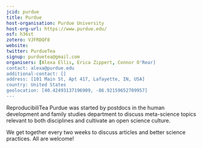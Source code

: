 ```yaml
---
jcid: purdue
title: Purdue
host-organisation: Purdue University
host-org-url: https://www.purdue.edu/
osf: h36st
zotero: VJFRDQF8
website: 
twitter: PurdueTea
signup: purduetea@gmail.com
organisers: [Alexa Ellis, Erica Zippert, Connor O'Rear]
contact: alexa@purdue.edu
additional-contact: []
address: [101 Main St, Apt 417, Lafayette, IN, USA]
country: United States
geolocation: [40.42493137196909, -86.92159652709957]
---
```


ReproducibiliTea Purdue was started by postdocs in the human development and family studies department to discuss meta-science topics relevant to both disciplines and cultivate an open science culture.

We get together every two weeks to discuss articles and better science practices. All are welcome!
